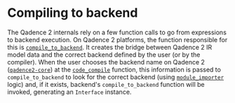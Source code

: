 # Compiling to backend

The Qadence 2 internals rely on a few function calls to go from expressions to backend execution. On Qadence 2 platforms, the function responsible for this is [`compile_to_backend`](../api/compiler.md). It creates the bridge between Qadence 2 IR model data and the correct backend defined by the user (or by the compiler). When the user chooses the backend name on Qadence 2 ([`qadence2-core`](https://github.com/pasqal-io/qadence2-core)) at the [`code_compile`](https://github.com/pasqal-io/qadence2-core/blob/main/qadence2_core/compiler.py) function, this information is passed to `compile_to_backend` to look for the correct backend (using [`module_importer`](../api/utils/module_importer.md) logic) and, if it exists, backend's `compile_to_backend` function will be invoked, generating an `Interface` instance.
